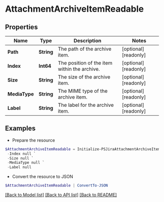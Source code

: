 # AttachmentArchiveItemReadable
## Properties

Name | Type | Description | Notes
------------ | ------------- | ------------- | -------------
**Path** | **String** | The path of the archive item. | [optional] [readonly] 
**Index** | **Int64** | The position of the item within the archive. | [optional] [readonly] 
**Size** | **String** | The size of the archive item. | [optional] [readonly] 
**MediaType** | **String** | The MIME type of the archive item. | [optional] [readonly] 
**Label** | **String** | The label for the archive item. | [optional] [readonly] 

## Examples

- Prepare the resource
```powershell
$AttachmentArchiveItemReadable = Initialize-PSJiraAttachmentArchiveItemReadable  -Path null `
 -Index null `
 -Size null `
 -MediaType null `
 -Label null
```

- Convert the resource to JSON
```powershell
$AttachmentArchiveItemReadable | ConvertTo-JSON
```

[[Back to Model list]](../README.md#documentation-for-models) [[Back to API list]](../README.md#documentation-for-api-endpoints) [[Back to README]](../README.md)

